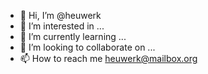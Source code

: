 - 👋 Hi, I’m @heuwerk
- 👀 I’m interested in ...
- 🌱 I’m currently learning ...
- 💞️ I’m looking to collaborate on ...
- 📫 How to reach me heuwerk@mailbox.org

<!---
heuwerk/heuwerk is a ✨ special ✨ repository because its `README.md` (this file) appears on your GitHub profile.
You can click the Preview link to take a look at your changes.
--->
